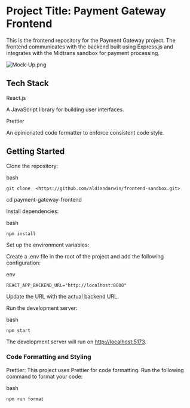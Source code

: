 # Project Title: Payment Gateway Frontend

This is the frontend repository for the Payment Gateway project. The frontend communicates with the backend built using Express.js and integrates with the Midtrans sandbox for payment processing.

![Mock-Up.png](https://github.com/aldiandarwin/frontend-sandbox/assets/70283015/a2ffd65d-970b-4d8f-978e-e5eac9f6df24)

## Tech Stack

React.js

A JavaScript library for building user interfaces.

Prettier

An opinionated code formatter to enforce consistent code style.

## Getting Started

Clone the repository:

bash

```Copy code
git clone  <https://github.com/aldiandarwin/frontend-sandbox.git>
```

cd payment-gateway-frontend

Install dependencies:

bash

```Copy code
npm install
```

Set up the environment variables:

Create a .env file in the root of the project and add the following configuration:

env

```Copy code
REACT_APP_BACKEND_URL="http://localhost:8000"
```

Update the URL with the actual backend URL.

Run the development server:

bash

```Copy code
npm start
```

The development server will run on <http://localhost:5173>.

### Code Formatting and Styling

Prettier: This project uses Prettier for code formatting. Run the following command to format your code:

bash

```Copy code
npm run format
```
